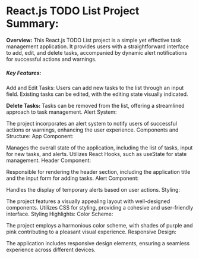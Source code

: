 # React.js TODO List Project Summary:

<b>Overview:</b>
This React.js TODO List project is a simple yet effective task management application. It provides users with a straightforward interface to add, edit, and delete tasks, accompanied by dynamic alert notifications for successful actions and warnings.

<h5>Key Features:</h5>
Add and Edit Tasks:
Users can add new tasks to the list through an input field.
Existing tasks can be edited, with the editing state visually indicated.

<b>Delete Tasks:</b>
Tasks can be removed from the list, offering a streamlined approach to task management.
Alert System:

The project incorporates an alert system to notify users of successful actions or warnings, enhancing the user experience.
Components and Structure:
App Component:

Manages the overall state of the application, including the list of tasks, input for new tasks, and alerts.
Utilizes React Hooks, such as useState for state management.
Header Component:

Responsible for rendering the header section, including the application title and the input form for adding tasks.
Alert Component:

Handles the display of temporary alerts based on user actions.
Styling:

The project features a visually appealing layout with well-designed components.
Utilizes CSS for styling, providing a cohesive and user-friendly interface.
Styling Highlights:
Color Scheme:

The project employs a harmonious color scheme, with shades of purple and pink contributing to a pleasant visual experience.
Responsive Design:

The application includes responsive design elements, ensuring a seamless experience across different devices.
